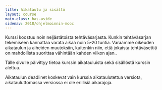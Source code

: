 ```yaml
---
title: Aikataulu ja sisältö
layout: course
main-class: has-aside
sidenav: 2018/ohjelmoinnin-mooc
---
```


Kurssi koostuu noin neljästätoista tehtäväsarjasta.
Kunkin tehtäväsarjan tekemiseen kannattaa varata aikaa noin 5-20 tuntia.
Varaamme oikeuden aikataulun ja aiheiden muutoksiin, kuitenkin niin, että jokaista tehtäväsettiä on mahdollista suorittaa vähintään kahden viikon ajan..

Tälle sivulle päivittyy tietoa kurssin aikatauluista sekä sisällöstä kurssin alettua.

Aikataulun deadlinet koskevat vain kurssia aikataulutettua versiota, aikatauluttomassa versiossa ei ole erillisiä aikarajoja.

<!--
Aikataulu   | Julkaisu  | Deadline  | Aiheet
:---------  |:--------- |:--------  |:-------
Osa 1    | 16.1.     | 26.2.     |  Syöte, tulostus, valintalause
Osa 2    | 23.1.     | 26.2.     |  Toistolause, Listat (ArrayList)
Osa 3    | 30.1.     | 26.2.     |  Luokat ja oliot I
Osa 4    | 6.2.      | 26.2.     |  Luokat ja oliot II
Osa 5    | 13.2.     | 5.3.      |  Merkkijonot, Virrat (Stream)
Osa 6    | 20.2.     | 12.3.     |  Lukeminen (tiedosto, verkko), Taulukot, Järjestäminen ja etsiminen
Osa 7    | 27.2.     | 19.3.     |  Yleistä tietoa ohjelman rakenteesta. Tiedostoon kirjoittaminen. Kertausta
Osa 8    | 6.3.      | 26.3.     |  Hajautustaulu, Object-luokka, Rajapinnat
Osa 9    | 13.3.     | 2.4.      |  Pakkaukset ja poikkeukset. Rajapinnat jatkuu.
Osa 10   | 20.3.     | 9.4.      |  Ryhmittely hajautustaulun avulla, olioiden monimuotoisuus, perintä.
Osa 11   | 27.3.     | 16.4.     |  Virrat ja rajapinnat, hyödyllisiä tekniikoita
Osa 12   | 3.4.      | 23.4.     |  Graafiset käyttöliittymät I
Osa 13   | 10.4.     | 30.4.     |  Graafiset käyttöliittymät II
Osa 14   | 17.4.     | 7.5.      |  Testaamisen alkeet, sovellusten jakaminen, seuraavat askeleet.

**Määräaikojen kellonajat ovat aina 23:59:00 -- osien 1-4 määräaika on siis 26.2. klo 23:59:00. Virallisena määräaikana käytetään tehtäväpalvelimen kelloa, joka on Suomen ajassa. Huomaa, että oman koneesi kello voi olla jäljessä tai edellä, joten älä jätä tehtävien tekemistä ja palauttamista viime hetkeen.**

Kutsuja näyttökokeisiin lähetetään päivittäin osallistujille, jotka ovat keränneet riittävän määrän pisteitä osaan 12 asti. Vaatimuksena näyttökokeeseen osallistumiselle ja mahdollisen opinto-oikeuden saamiselle on 90% pisteistä jokaiselta ensimmäiseltä 13 osalta. Konekokeiden suorittamista ei näyttökokeissa vaadita.

Näyttökokeet alkavat alustavasti viikolla 18 (2.5.) ja päättyvät viikolla 20 (15.5.).

-->
